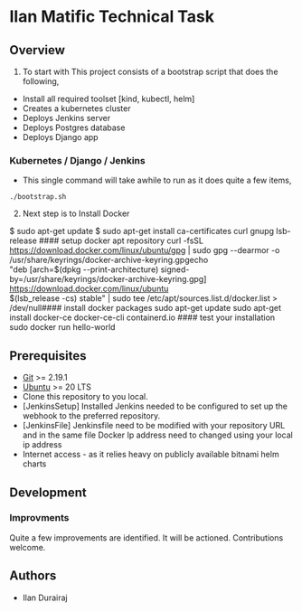 # Ilan Matific Technical Task
## Overview
1. To start with This project consists of a bootstrap script that does the following,

* Install all required toolset [kind, kubectl, helm]
* Creates a kubernetes cluster
* Deploys Jenkins server
* Deploys Postgres database
* Deploys Django app

### Kubernetes / Django / Jenkins
* This single command will take awhile to run as it does quite a few items,

```
./bootstrap.sh
```

2. Next step is to Install Docker

$ sudo apt-get update
$ sudo apt-get install ca-certificates curl gnupg lsb-release #### setup docker apt repository
curl -fsSL https://download.docker.com/linux/ubuntu/gpg | sudo gpg --dearmor -o /usr/share/keyrings/docker-archive-keyring.gpgecho \
  "deb [arch=$(dpkg --print-architecture) signed-by=/usr/share/keyrings/docker-archive-keyring.gpg] https://download.docker.com/linux/ubuntu \
  $(lsb_release -cs) stable" | sudo tee /etc/apt/sources.list.d/docker.list > /dev/null#### install docker packages
sudo apt-get update
sudo apt-get install docker-ce docker-ce-cli containerd.io #### test your installation
sudo docker run hello-world


## Prerequisites
* [Git](https://git-scm.com/) >= 2.19.1
* [Ubuntu](https://www.ubuntu.com/) >= 20 LTS
* Clone this repository to you local.
* [JenkinsSetup] Installed Jenkins needed to be configured to set up the webhook to the preferred repository.
* [JenkinsFile] Jenkinsfile need to be modified with your repository URL and in the same file Docker Ip address need to changed using your local ip address
* Internet access - as it relies heavy on publicly available bitnami helm charts

## Development
### Improvments
Quite a few improvements are identified. It will be actioned. Contributions welcome.

## Authors
* Ilan Durairaj
